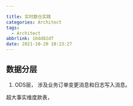 ```yaml
---

title: 实时数仓实践
categories: Architect
tags:
  - Architect
abbrlink: 16dd82df
date: 2021-10-20 10:23:27
---
```

## 数据分层



1. ODS层， 涉及业务订单变更消息和日志写入消息。 









超大事实维度款表，
